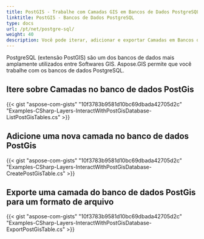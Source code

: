 ```yaml
---
title: PostGIS - Trabalhe com Camadas GIS em Bancos de Dados PostgreSQL usando C#
linktitle: PostGIS - Bancos de Dados PostgreSQL
type: docs
url: /pt/net/postgre-sql/
weight: 40
description: Você pode iterar, adicionar e exportar Camadas em Bancos de Dados PostGIS PostgreSQL usando a Biblioteca GIS C#.
---
```


PostgreSQL (extensão PostGIS) são um dos bancos de dados mais amplamente utilizados entre Softwares GIS. Aspose.GIS permite que você trabalhe com os bancos de dados PostgreSQL.

## **Itere sobre Camadas no banco de dados PostGis**
{{< gist "aspose-com-gists" "10f3783b9581d10bc69dbada42705d2c" "Examples-CSharp-Layers-InteractWithPostGisDatabase-ListPostGisTables.cs" >}}
## **Adicione uma nova camada no banco de dados PostGis**
{{< gist "aspose-com-gists" "10f3783b9581d10bc69dbada42705d2c" "Examples-CSharp-Layers-InteractWithPostGisDatabase-CreatePostGisTable.cs" >}}
## **Exporte uma camada do banco de dados PostGis para um formato de arquivo**
{{< gist "aspose-com-gists" "10f3783b9581d10bc69dbada42705d2c" "Examples-CSharp-Layers-InteractWithPostGisDatabase-ExportPostGisTable.cs" >}}
